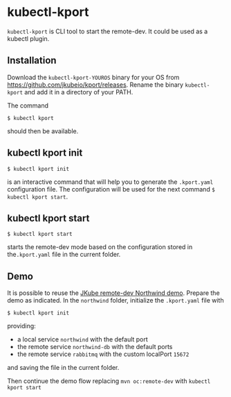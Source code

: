 # kubectl-kport
`kubectl-kport` is CLI tool to start the remote-dev. It could be used as a kubectl plugin.

## Installation
Download the `kubectl-kport-YOUROS` binary for your OS from https://github.com/jkubeio/kport/releases. Rename the binary `kubectl-kport` and add it in a directory of your PATH.

The command
```
$ kubectl kport
```
should then be available.

## kubectl kport init
```
$ kubectl kport init
```
is an interactive command that will help you to generate the `.kport.yaml` configuration file. The configuration will be used for the next command `$ kubectl kport start`.

## kubectl kport start
```
$ kubectl kport start
```
starts the remote-dev mode based on the configuration stored in the`.kport.yaml` file in the current folder.

## Demo
It is possible to reuse the [JKube remote-dev Northwind demo](https://github.com/redhat-developer-demos/northwind-traders#remote-dev-demo-walk-through).
Prepare the demo as indicated.
In the `northwind` folder, initialize the `.kport.yaml` file with
```
$ kubectl kport init
```
providing:
- a local service `northwind` with the default port
- the remote service `northwind-db` with the default ports
- the remote service `rabbitmq` with the custom localPort `15672`

and saving the file in the current folder.

Then continue the demo flow replacing `mvn oc:remote-dev` with `kubectl kport start`

